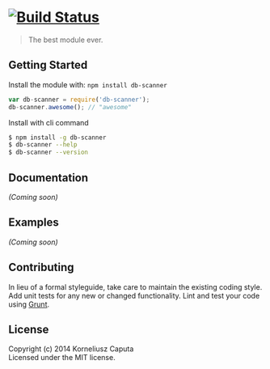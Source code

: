 #  [![Build Status](https://secure.travis-ci.org//db-scanner.png?branch=master)](http://travis-ci.org//db-scanner)

> The best module ever.


## Getting Started

Install the module with: `npm install db-scanner`

```js
var db-scanner = require('db-scanner');
db-scanner.awesome(); // "awesome"
```

Install with cli command

```sh
$ npm install -g db-scanner
$ db-scanner --help
$ db-scanner --version
```




## Documentation

_(Coming soon)_


## Examples

_(Coming soon)_


## Contributing

In lieu of a formal styleguide, take care to maintain the existing coding style. Add unit tests for any new or changed functionality. Lint and test your code using [Grunt](http://gruntjs.com).


## License

Copyright (c) 2014 Korneliusz Caputa  
Licensed under the MIT license.
